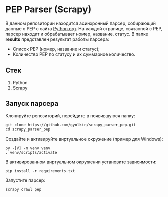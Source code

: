 # PEP Parser (Scrapy)
В данном репозитории находится асинхронный парсер, собирающий данные о PEP с сайта [Python.org](https://www.python.org/). На каждой странице, связанной с PEP, парсер находит и обрабатывает номер, название, статус. В папке **results** представлен результат работы парсера:
- Список PEP (номер, название и статус);
- Количество PEP по статусу и их суммарное количество.

## Стек
1. Python
2. Scrapy

## Запуск парсера

Клонируйте репозиторий, перейдите в появившуюся папку:
```
git clone https://github.com/gyolkin/scrapy_parser_pep.git
cd scrapy_parser_pep
```
Создайте и активируйте виртуальное окружение (пример для Windows):
```
py -[V] -m venv venv
. venv/scripts/activate
```
В активированном виртуальном окружении установите зависимости:
```
pip install -r requirements.txt
```
Запустите парсер:
```
scrapy crawl pep
```
